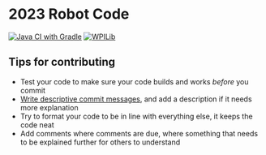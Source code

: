 # 2023 Robot Code

[![Java CI with Gradle](https://github.com/team178/2023RobotCode/actions/workflows/gradle.yml/badge.svg?branch=main&event=push)](https://github.com/team178/2023RobotCode/actions/workflows/gradle.yml)
[![WPILib](https://badgen.net/badge/WPILib/v2023.1.1/blue)](https://github.com/wpilibsuite/allwpilib/releases)

## Tips for contributing
- Test your code to make sure your code builds and works *before* you commit
- [Write descriptive commit messages](https://cbea.ms/git-commit/), and add a description if it needs more explanation
- Try to format your code to be in line with everything else, it keeps the code neat
- Add comments where comments are due, where something that needs to be explained further for others to understand
